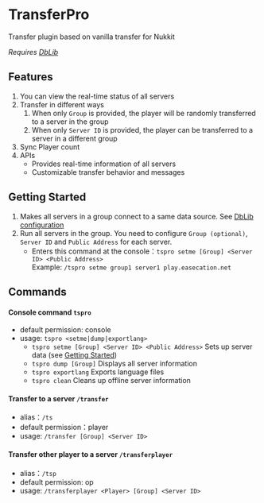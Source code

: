 # TransferPro

Transfer plugin based on vanilla transfer for Nukkit

*Requires [DbLib](https://cloudburstmc.org/resources/dblib.12/)*

## Features

1. You can view the real-time status of all servers
2. Transfer in different ways
    1. When only `Group` is provided, the player will be randomly transferred to a server in the group
    2. When only `Server ID` is provided, the player can be transferred to a server in a different group
3. Sync Player count
4. APIs
    - Provides real-time information of all servers
    - Customizable transfer behavior and messages

## Getting Started

1. Makes all servers in a group connect to a same data source. See [DbLib configuration](https://github.com/fromgate/DbLib#configuration)
2. Run all servers in the group. You need to configure `Group (optional)`, `Server ID` and `Public Address` for each server.
    - Enters this command at the console：`tspro setme [Group] <Server ID> <Public Address>`  
    Example: `/tspro setme group1 server1 play.easecation.net`

## Commands

#### Console command `tspro`

- default permission: console
- usage: `tspro <setme|dump|exportlang>`
  - `tspro setme [Group] <Server ID> <Public Address>` Sets up server data (see [Getting Started](#getting_started))
  - `tspro dump [Group]` Displays all server information
  - `tspro exportlang` Exports language files
  - `tspro clean` Cleans up offline server information

#### Transfer to a server `/transfer`

- alias：`/ts`
- default permission：player
- usage: `/transfer [Group] <Server ID>`

#### Transfer other player to a server `/transferplayer`

- alias：`/tsp`
- default permission: op
- usage: `/transferplayer <Player> [Group] <Server ID>`
